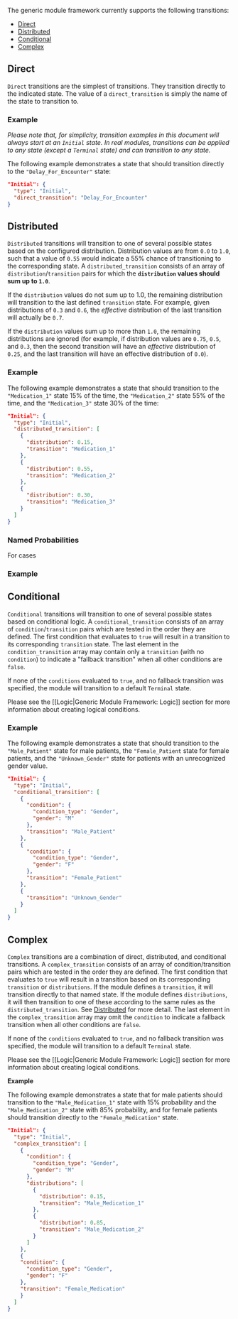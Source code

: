 
The generic module framework currently supports the following transitions:

* [Direct](#direct)
* [Distributed](#distributed)
* [Conditional](#conditional)
* [Complex](#complex)

## Direct

`Direct` transitions are the simplest of transitions.  They transition directly to the indicated state.  The value of a `direct_transition` is simply the name of the state to transition to.

### Example

_Please note that, for simplicity, transition examples in this document will always start at an `Initial` state.  In real modules, transitions can be applied to any state (except a `Terminal` state) and can transition to any state._

The following example demonstrates a state that should transition directly to the `"Delay_For_Encounter"` state:

```json
"Initial": {
  "type": "Initial",
  "direct_transition": "Delay_For_Encounter"
}
```

## Distributed

`Distributed` transitions will transition to one of several possible states based on the configured distribution.  Distribution values are from `0.0` to `1.0`, such that a value of `0.55` would indicate a 55% chance of transitioning to the corresponding state.  A `distributed_transition` consists of an array of `distribution`/`transition` pairs for which the **`distribution` values should sum up to `1.0`**.

If the `distribution` values do not sum up to 1.0, the remaining distribution will transition to the last defined `transition` state. For example, given distributions of `0.3` and `0.6`, the _effective_ distribution of the last transition will actually be `0.7`.

If the `distribution` values sum up to more than `1.0`, the remaining distributions are ignored (for example, if distribution values are `0.75`, `0.5`, and `0.3`, then the second transition will have an _effective_ distribution of `0.25`, and the last transition will have an effective distribution of `0.0`).

### Example

The following example demonstrates a state that should transition to the `"Medication_1"` state 15% of the time, the `"Medication_2"` state 55% of the time, and the `"Medication_3"` state 30% of the time:

```json
"Initial": {
  "type": "Initial",
  "distributed_transition": [
    {
      "distribution": 0.15,
      "transition": "Medication_1"
    },
    {
      "distribution": 0.55,
      "transition": "Medication_2"
    },
    {
      "distribution": 0.30,
      "transition": "Medication_3"
    }
  ]
}
```

### Named Probabilities
For cases


### Example



## Conditional

`Conditional` transitions will transition to one of several possible states based on conditional logic.  A `conditional_transition` consists of an array of `condition`/`transition` pairs which are tested in the order they are defined.  The first condition that evaluates to `true` will result in a transition to its corresponding `transition` state.  The last element in the `condition_transition` array may contain only a `transition` (with no `condition`) to indicate a "fallback transition" when all other conditions are `false`.

If none of the `conditions` evaluated to `true`, and no fallback transition was specified, the module will transition to a default `Terminal` state.

Please see the [[Logic|Generic Module Framework: Logic]] section for more information about creating logical conditions.

### Example

The following example demonstrates a state that should transition to the `"Male_Patient"` state for male patients, the `"Female_Patient` state for female patients, and the `"Unknown_Gender"` state for patients with an unrecognized gender value.

```json
"Initial": {
  "type": "Initial",
  "conditional_transition": [
    {
      "condition": {
        "condition_type": "Gender",
        "gender": "M" 
      },
      "transition": "Male_Patient"
    },
    {
      "condition": {
        "condition_type": "Gender",
        "gender": "F" 
      },
      "transition": "Female_Patient"
    },
    {
      "transition": "Unknown_Gender"
    }
  ]
}
```


## Complex

`Complex` transitions are a combination of direct, distributed, and conditional transitions.  A `complex_transition` consists of an array of condition/transition pairs which are tested in the order they are defined.  The first condition that evaluates to `true` will result in a transition based on its corresponding `transition` or `distributions`.  If the module defines a `transition`, it will transition directly to that named state. If the module defines `distributions`, it will then transition to one of these according to the same rules as the `distributed_transition`. See [Distributed](#distributed) for more detail. The last element in the `complex_transition` array may omit the `condition` to indicate a fallback transition when all other conditions are `false`.

If none of the `conditions` evaluated to `true`, and no fallback transition was specified, the module will transition to a default `Terminal` state.

Please see the [[Logic|Generic Module Framework: Logic]] section for more information about creating logical conditions.

**Example**

The following example demonstrates a state that for male patients should transition to the `"Male_Medication_1"` state with 15% probability and the `"Male_Medication_2"` state with 85% probability, and for female patients should transition directly to the `"Female_Medication"` state.

``` json
"Initial": {
  "type": "Initial",
  "complex_transition": [
    {
      "condition": {
        "condition_type": "Gender",
        "gender": "M" 
      },
      "distributions": [
        {
          "distribution": 0.15,
          "transition": "Male_Medication_1"
        },
        {
          "distribution": 0.85,
          "transition": "Male_Medication_2"
        }
      ]
    },
    {
    "condition": {
      "condition_type": "Gender",
      "gender": "F" 
    },
    "transition": "Female_Medication"
    }
  ]
}
```
